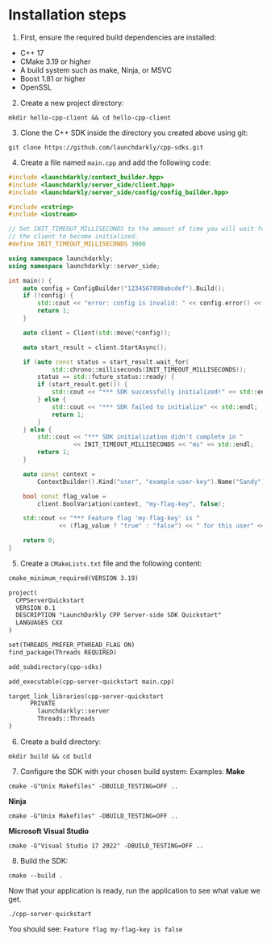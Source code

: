 # Installation steps
1. First, ensure the required build dependencies are installed:
- C++ 17
- CMake 3.19 or higher
- A build system such as make, Ninja, or MSVC
- Boost 1.81 or higher
- OpenSSL

2. Create a new project directory:
```shell
mkdir hello-cpp-client && cd hello-cpp-client
```

3. Clone the C++ SDK inside the directory you created above using git:
```shell
git clone https://github.com/launchdarkly/cpp-sdks.git
```

4. Create a file named `main.cpp` and add the following code:
```cpp
#include <launchdarkly/context_builder.hpp>
#include <launchdarkly/server_side/client.hpp>
#include <launchdarkly/server_side/config/config_builder.hpp>

#include <cstring>
#include <iostream>

// Set INIT_TIMEOUT_MILLISECONDS to the amount of time you will wait for
// the client to become initialized.
#define INIT_TIMEOUT_MILLISECONDS 3000

using namespace launchdarkly;
using namespace launchdarkly::server_side;

int main() {
    auto config = ConfigBuilder("1234567890abcdef").Build();
    if (!config) {
        std::cout << "error: config is invalid: " << config.error() << std::endl;
        return 1;
    }

    auto client = Client(std::move(*config));

    auto start_result = client.StartAsync();

    if (auto const status = start_result.wait_for(
            std::chrono::milliseconds(INIT_TIMEOUT_MILLISECONDS));
        status == std::future_status::ready) {
        if (start_result.get()) {
            std::cout << "*** SDK successfully initialized!" << std::endl;
        } else {
            std::cout << "*** SDK failed to initialize" << std::endl;
            return 1;
        }
    } else {
        std::cout << "*** SDK initialization didn't complete in "
                  << INIT_TIMEOUT_MILLISECONDS << "ms" << std::endl;
        return 1;
    }

    auto const context =
        ContextBuilder().Kind("user", "example-user-key").Name("Sandy").Build();

    bool const flag_value =
        client.BoolVariation(context, "my-flag-key", false);

    std::cout << "*** Feature flag 'my-flag-key' is "
              << (flag_value ? "true" : "false") << " for this user" << std::endl;

    return 0;
}
```

5. Create a `CMakeLists.txt` file and the following content:
```txt
cmake_minimum_required(VERSION 3.19)

project(
  CPPServerQuickstart
  VERSION 0.1
  DESCRIPTION "LaunchDarkly CPP Server-side SDK Quickstart"
  LANGUAGES CXX
)

set(THREADS_PREFER_PTHREAD_FLAG ON)
find_package(Threads REQUIRED)

add_subdirectory(cpp-sdks)

add_executable(cpp-server-quickstart main.cpp)

target_link_libraries(cpp-server-quickstart
      PRIVATE
        launchdarkly::server
        Threads::Threads
)
```

6. Create a build directory:
```shell
mkdir build && cd build
```

7. Configure the SDK with your chosen build system: Examples:
**Make**
```shell
cmake -G"Unix Makefiles" -DBUILD_TESTING=OFF ..
```
**Ninja**
```shell
cmake -G"Unix Makefiles" -DBUILD_TESTING=OFF ..
```
**Microsoft Visual Studio**
```shell
cmake -G"Visual Studio 17 2022" -DBUILD_TESTING=OFF ..
```

8. Build the SDK:
```shell
cmake --build .
```

Now that your application is ready, run the application to see what value we get.
```shell
./cpp-server-quickstart
```

You should see:
`Feature flag my-flag-key is false`
